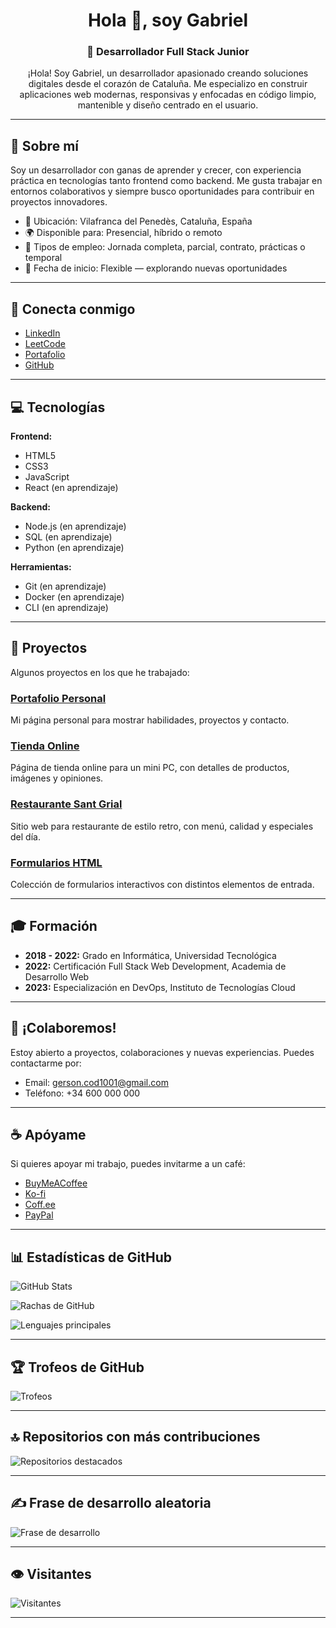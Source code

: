 <h1 align="center">Hola 👋, soy Gabriel</h1>
<h3 align="center">🚀 Desarrollador Full Stack Junior </h3>

<p align="center">
  ¡Hola! Soy Gabriel, un desarrollador apasionado creando soluciones digitales desde el corazón de Cataluña. Me especializo en construir aplicaciones web modernas, responsivas y enfocadas en código limpio, mantenible y diseño centrado en el usuario.
</p>

---

## 🧭 Sobre mí

Soy un desarrollador con ganas de aprender y crecer, con experiencia práctica en tecnologías tanto frontend como backend. Me gusta trabajar en entornos colaborativos y siempre busco oportunidades para contribuir en proyectos innovadores.

- 📍 Ubicación: Vilafranca del Penedès, Cataluña, España  
- 🌍 Disponible para: Presencial, híbrido o remoto  
- 💼 Tipos de empleo: Jornada completa, parcial, contrato, prácticas o temporal  
- 📅 Fecha de inicio: Flexible — explorando nuevas oportunidades  

---

## 🔗 Conecta conmigo

- [LinkedIn](https://linkedin.com/in/gersongz/)  
- [LeetCode](https://www.leetcode.com/gabriel-sys-cod/)  
- [Portafolio](https://gabriel-sys-cod.github.io/principal/)  
- [GitHub](https://github.com/GABRIEL-SYS-COD)  

---

## 💻 Tecnologías

**Frontend:**  
- HTML5  
- CSS3  
- JavaScript  
- React (en aprendizaje)

**Backend:**  
- Node.js (en aprendizaje)  
- SQL (en aprendizaje)  
- Python (en aprendizaje)

**Herramientas:**  
- Git (en aprendizaje)  
- Docker (en aprendizaje)  
- CLI (en aprendizaje)

---

## 📂 Proyectos

Algunos proyectos en los que he trabajado:

### [Portafolio Personal](https://gabriel-sys-cod.github.io/principal/)  
Mi página personal para mostrar habilidades, proyectos y contacto.

### [Tienda Online](https://gabriel-sys-cod.github.io/tienda/)  
Página de tienda online para un mini PC, con detalles de productos, imágenes y opiniones.

### [Restaurante Sant Grial](https://gabriel-sys-cod.github.io/restaurante/)  
Sitio web para restaurante de estilo retro, con menú, calidad y especiales del día.

### [Formularios HTML](https://gabriel-sys-cod.github.io/formularios/)  
Colección de formularios interactivos con distintos elementos de entrada.

---

## 🎓 Formación

- **2018 - 2022:** Grado en Informática, Universidad Tecnológica  
- **2022:** Certificación Full Stack Web Development, Academia de Desarrollo Web  
- **2023:** Especialización en DevOps, Instituto de Tecnologías Cloud  

---

## 💬 ¡Colaboremos!

Estoy abierto a proyectos, colaboraciones y nuevas experiencias. Puedes contactarme por:

- Email: gerson.cod1001@gmail.com  
- Teléfono: +34 600 000 000  

---

## ☕ Apóyame

Si quieres apoyar mi trabajo, puedes invitarme a un café:  

- [BuyMeACoffee](https://www.buymeacoffee.com/gabrielsyscod)  
- [Ko-fi](https://ko-fi.com/gabrielsyscod)  
- [Coff.ee](https://coff.ee/gabrielsyscod)  
- [PayPal](https://paypal.me/gys026)  

---

## 📊 Estadísticas de GitHub

![GitHub Stats](https://github-readme-stats.vercel.app/api?username=GABRIEL-SYS-COD&theme=shadow_blue&hide_border=false&include_all_commits=true&count_private=true)

![Rachas de GitHub](https://nirzak-streak-stats.vercel.app/?user=GABRIEL-SYS-COD&theme=shadow_blue&hide_border=false)

![Lenguajes principales](https://github-readme-stats.vercel.app/api/top-langs/?username=GABRIEL-SYS-COD&theme=shadow_blue&hide_border=false&include_all_commits=true&count_private=true&layout=compact)

---

## 🏆 Trofeos de GitHub

![Trofeos](https://github-profile-trophy.vercel.app/?username=GABRIEL-SYS-COD&theme=neon&no-frame=false&no-bg=true&margin-w=4)

---

## 🔝 Repositorios con más contribuciones

![Repositorios destacados](https://github-contributor-stats.vercel.app/api?username=GABRIEL-SYS-COD&limit=5&theme=neon&combine_all_yearly_contributions=true)

---

## ✍️ Frase de desarrollo aleatoria

![Frase de desarrollo](https://quotes-github-readme.vercel.app/api?type=horizontal&theme=tokyonight)

---

## 👁️ Visitantes

![Visitantes](https://visitcount.itsvg.in/api?id=GABRIEL-SYS-COD&icon=9&color=1)

---

<!-- Creado con ❤️ por Gabriel usando GPRM (https://gprm.itsvg.in) -->
